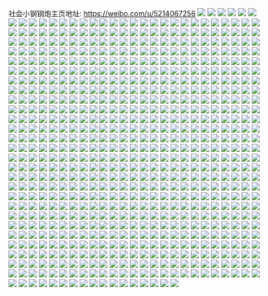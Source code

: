 社会小钢钢炮主页地址: https://weibo.com/u/5214067256 
![](https://wx4.sinaimg.cn/mw2000/005GRH4Yly1h9f1t9kwmnj30u0140tgv.jpg) 
![](https://wx4.sinaimg.cn/mw2000/005GRH4Yly1h9f1t9b7a6j30u01407bv.jpg) 
![](https://wx4.sinaimg.cn/mw2000/005GRH4Yly1h9f1t9ur61j30u0140jzr.jpg) 
![](https://wx4.sinaimg.cn/mw2000/005GRH4Yly1h9afm3p7s0j327i2uae82.jpg) 
![](https://wx4.sinaimg.cn/mw2000/005GRH4Yly1h9afmeln18j32dc1s0e81.jpg) 
![](https://wx4.sinaimg.cn/mw2000/005GRH4Yly1h9afm4exq7j318i1nd4ec.jpg) 
![](https://wx4.sinaimg.cn/mw2000/005GRH4Yly1h9afm9tobfj32472tl4qp.jpg) 
![](https://wx4.sinaimg.cn/mw2000/005GRH4Yly1h9afm5qpchj32ab31r7wi.jpg) 
![](https://wx4.sinaimg.cn/mw2000/005GRH4Yly1h9afmh8a08j32dc1s01kx.jpg) 
![](https://wx4.sinaimg.cn/mw2000/005GRH4Yly1h94lrdqt6tj32bz33znpf.jpg) 
![](https://wx4.sinaimg.cn/mw2000/005GRH4Yly1h94lrbtfllj32bn35dx6q.jpg) 
![](https://wx4.sinaimg.cn/mw2000/005GRH4Yly1h94lr8cw6dj32bi355hdt.jpg) 
![](https://wx4.sinaimg.cn/mw2000/005GRH4Yly1h94lrf30rsj329830bqv5.jpg) 
![](https://wx4.sinaimg.cn/mw2000/005GRH4Yly1h94lrchg0wj32dc35snpd.jpg) 
![](https://wx4.sinaimg.cn/mw2000/005GRH4Yly1h94lre91ftj32dc35shdt.jpg) 
![](https://wx4.sinaimg.cn/mw2000/005GRH4Yly1h94lrfknd2j32t323t1kx.jpg) 
![](https://wx4.sinaimg.cn/mw2000/005GRH4Yly1h917j6x2vxj30u014048z.jpg) 
![](https://wx4.sinaimg.cn/mw2000/005GRH4Yly1h917k7608bj30810810n1.jpg) 
![](https://wx4.sinaimg.cn/mw2000/005GRH4Yly1h917l194tjj30u00u00sn.jpg) 
![](https://wx4.sinaimg.cn/mw2000/005GRH4Yly1h917j7leblj30u0140dpq.jpg) 
![](https://wx4.sinaimg.cn/mw2000/005GRH4Yly1h917j7a53uj30u0140wox.jpg) 
![](https://wx4.sinaimg.cn/mw2000/005GRH4Yly1h917j7spgyj30u0141k21.jpg) 
![](https://wx4.sinaimg.cn/mw2000/005GRH4Yly1h8vdk5znl5j30u0141ak3.jpg) 
![](https://wx4.sinaimg.cn/mw2000/005GRH4Yly1h8vdk6sihtj30u0140dkv.jpg) 
![](https://wx4.sinaimg.cn/mw2000/005GRH4Yly1h8vdk48onjj30u0140ak6.jpg) 
![](https://wx4.sinaimg.cn/mw2000/005GRH4Yly1h8vdk695lbj30u01400yn.jpg) 
![](https://wx4.sinaimg.cn/mw2000/005GRH4Yly1h8vdk6ilemj30u0140wk8.jpg) 
![](https://wx4.sinaimg.cn/mw2000/005GRH4Yly1h8pr3gg57yj30u0140q6l.jpg) 
![](https://wx4.sinaimg.cn/mw2000/005GRH4Yly1h8pr3gqn8bj30u0141td9.jpg) 
![](https://wx4.sinaimg.cn/mw2000/005GRH4Yly1h8pr3h0pb6j30u0140dkc.jpg) 
![](https://wx4.sinaimg.cn/mw2000/005GRH4Yly1h8pr3g7qtnj30u014048c.jpg) 
![](https://wx4.sinaimg.cn/mw2000/005GRH4Yly1h8pr3haoivj30u0140q6s.jpg) 
![](https://wx4.sinaimg.cn/mw2000/005GRH4Yly1h8pr3hmaotj30u0140qbh.jpg) 
![](https://wx4.sinaimg.cn/mw2000/005GRH4Yly1h8e769wdgej30u0140wk8.jpg) 
![](https://wx4.sinaimg.cn/mw2000/005GRH4Yly1h8e7634qtvj30u0140teu.jpg) 
![](https://wx4.sinaimg.cn/mw2000/005GRH4Yly1h8e7641z2qj30u0140jxt.jpg) 
![](https://wx4.sinaimg.cn/mw2000/005GRH4Yly1h8e762j4w2j30u0140n15.jpg) 
![](https://wx4.sinaimg.cn/mw2000/005GRH4Yly1h8e765mkx6j30u014i7c8.jpg) 
![](https://wx4.sinaimg.cn/mw2000/005GRH4Yly1h8e764sr6lj30u0140agr.jpg) 
![](https://wx4.sinaimg.cn/mw2000/005GRH4Yly1h8e767mct6j30u01407fk.jpg) 
![](https://wx4.sinaimg.cn/mw2000/005GRH4Yly1h8e768g3blj30u0140wor.jpg) 
![](https://wx4.sinaimg.cn/mw2000/005GRH4Yly1h8e766o1ulj30u0140tkl.jpg) 
![](https://wx4.sinaimg.cn/mw2000/005GRH4Yly1h8e769apmaj30u0140n6w.jpg) 
![](https://wx4.sinaimg.cn/mw2000/005GRH4Yly1h8e76azn77j30u01404cr.jpg) 
![](https://wx4.sinaimg.cn/mw2000/005GRH4Yly1h8cxrjqcbvj30u0140tiu.jpg) 
![](https://wx4.sinaimg.cn/mw2000/005GRH4Yly1h8cxrktf6fj30u0140tl3.jpg) 
![](https://wx4.sinaimg.cn/mw2000/005GRH4Yly1h8cxrlarxdj30u0140wmn.jpg) 
![](https://wx4.sinaimg.cn/mw2000/005GRH4Yly1h8cxrilfotj31400u0jze.jpg) 
![](https://wx4.sinaimg.cn/mw2000/005GRH4Yly1h8cxrgn9qnj30u0140gp6.jpg) 
![](https://wx4.sinaimg.cn/mw2000/005GRH4Yly1h89i4uocdoj30u0140tgy.jpg) 
![](https://wx4.sinaimg.cn/mw2000/005GRH4Yly1h89i4v31lkj30u0140wno.jpg) 
![](https://wx4.sinaimg.cn/mw2000/005GRH4Yly1h89i4vce22j30u0140wn7.jpg) 
![](https://wx4.sinaimg.cn/mw2000/005GRH4Yly1h7s2t413uxj32c0340x6p.jpg) 
![](https://wx4.sinaimg.cn/mw2000/005GRH4Yly1h7s2tcb1hoj30zo2561az.jpg) 
![](https://wx4.sinaimg.cn/mw2000/005GRH4Yly1h7s2t7xajrj31sc2dse83.jpg) 
![](https://wx4.sinaimg.cn/mw2000/005GRH4Yly1h7s2t8qg8tj32da35sb29.jpg) 
![](https://wx4.sinaimg.cn/mw2000/005GRH4Yly1h7s2t58o63j32dc35skjl.jpg) 
![](https://wx4.sinaimg.cn/mw2000/005GRH4Yly1h7s2tbg9ycj326g2z1x6p.jpg) 
![](https://wx4.sinaimg.cn/mw2000/005GRH4Yly1h7s2tf0iujj30x0180wn2.jpg) 
![](https://wx4.sinaimg.cn/mw2000/005GRH4Yly1h7d8i2b0dmj31zc2n4u0x.jpg) 
![](https://wx4.sinaimg.cn/mw2000/005GRH4Yly1h7d8kbm0uaj31zc2n4npd.jpg) 
![](https://wx4.sinaimg.cn/mw2000/005GRH4Yly1h763i8js4vj31ce1o04qp.jpg) 
![](https://wx4.sinaimg.cn/mw2000/005GRH4Yly1h61tsuz5dhj30u014pgqx.jpg) 
![](https://wx4.sinaimg.cn/mw2000/005GRH4Yly1h61tsvra3ij30u014ijvo.jpg) 
![](https://wx4.sinaimg.cn/mw2000/005GRH4Yly1h61tsw9ahfj30u014j0zj.jpg) 
![](https://wx4.sinaimg.cn/mw2000/005GRH4Yly1h61tswqzm9j30u014043l.jpg) 
![](https://wx4.sinaimg.cn/mw2000/005GRH4Yly1h5vv21nohgj31901o0b29.jpg) 
![](https://wx4.sinaimg.cn/mw2000/005GRH4Yly1h5vv29p2qgj32c035mkjn.jpg) 
![](https://wx4.sinaimg.cn/mw2000/005GRH4Yly1h5vv2b60vrj32c035y7wk.jpg) 
![](https://wx4.sinaimg.cn/mw2000/005GRH4Yly1h5vv253r1pj31os292npd.jpg) 
![](https://wx4.sinaimg.cn/mw2000/005GRH4Yly1h5vv24fx7yj31jv22iu0x.jpg) 
![](https://wx4.sinaimg.cn/mw2000/005GRH4Yly1h5vv26spcbj32c035mx6q.jpg) 
![](https://wx4.sinaimg.cn/mw2000/005GRH4Yly1h5vv28fe9jj31sc2ds7wi.jpg) 
![](https://wx4.sinaimg.cn/mw2000/005GRH4Yly1h5kaxank5vj30u0140gsh.jpg) 
![](https://wx4.sinaimg.cn/mw2000/005GRH4Yly1h5kaxa9w78j30u0140104.jpg) 
![](https://wx4.sinaimg.cn/mw2000/005GRH4Yly1h5kax94s90j30u0140wlh.jpg) 
![](https://wx4.sinaimg.cn/mw2000/005GRH4Yly1h5kax9tj80j30u0141dkx.jpg) 
![](https://wx4.sinaimg.cn/mw2000/005GRH4Yly1h5kaxb19sfj30u0140dkh.jpg) 
![](https://wx4.sinaimg.cn/mw2000/005GRH4Yly1h5c950oiuzj30u0140447.jpg) 
![](https://wx4.sinaimg.cn/mw2000/005GRH4Yly1h5c94yybo8j30u0140jw3.jpg) 
![](https://wx4.sinaimg.cn/mw2000/005GRH4Yly1h5c94zaxyoj30u01407a3.jpg) 
![](https://wx4.sinaimg.cn/mw2000/005GRH4Yly1h5c94y1bm2j30u014q458.jpg) 
![](https://wx4.sinaimg.cn/mw2000/005GRH4Yly1h5c94ykjmxj30u0140q7n.jpg) 
![](https://wx4.sinaimg.cn/mw2000/005GRH4Yly1h5c94zx6jpj30u014qjym.jpg) 
![](https://wx4.sinaimg.cn/mw2000/005GRH4Yly1h5c94xds6rj31400u045f.jpg) 
![](https://wx4.sinaimg.cn/mw2000/005GRH4Yly1h5c950bg9rj30u0140k0g.jpg) 
![](https://wx4.sinaimg.cn/mw2000/005GRH4Yly1h5c94zmi0ej30u014046x.jpg) 
![](https://wx4.sinaimg.cn/mw2000/005GRH4Yly1h4v1vqj65zj30u014djxr.jpg) 
![](https://wx4.sinaimg.cn/mw2000/005GRH4Yly1h4v1vrdh90j30u0141k10.jpg) 
![](https://wx4.sinaimg.cn/mw2000/005GRH4Yly1h4v1vs4hl8j30u0140thq.jpg) 
![](https://wx4.sinaimg.cn/mw2000/005GRH4Yly1h4v1vsn6vdj30u014o0xv.jpg) 
![](https://wx4.sinaimg.cn/mw2000/005GRH4Yly1h4v1vt2m3cj30u014idkx.jpg) 
![](https://wx4.sinaimg.cn/mw2000/005GRH4Yly1h4fu2wkhncj32c0340e82.jpg) 
![](https://wx4.sinaimg.cn/mw2000/005GRH4Yly1h4fu3paizwj329l30rnpe.jpg) 
![](https://wx4.sinaimg.cn/mw2000/005GRH4Yly1h4fu3uaau6j32c0340kjm.jpg) 
![](https://wx4.sinaimg.cn/mw2000/005GRH4Yly1h4fu4apja8j32c03404qr.jpg) 
![](https://wx4.sinaimg.cn/mw2000/005GRH4Yly1h4fu3xhdqyj329o32oe82.jpg) 
![](https://wx4.sinaimg.cn/mw2000/005GRH4Yly1h4fu413dqyj32c0340kjm.jpg) 
![](https://wx4.sinaimg.cn/mw2000/005GRH4Yly1h47wtyo2l6j30u010045q.jpg) 
![](https://wx4.sinaimg.cn/mw2000/005GRH4Yly1h47wtz3b60j30u0140dp0.jpg) 
![](https://wx4.sinaimg.cn/mw2000/005GRH4Yly1h47wtzsalxj30u00u0tex.jpg) 
![](https://wx4.sinaimg.cn/mw2000/005GRH4Yly1h47wtxk33xj30u01407at.jpg) 
![](https://wx4.sinaimg.cn/mw2000/005GRH4Yly1h47wtx1c9oj30u0140dpf.jpg) 
![](https://wx4.sinaimg.cn/mw2000/005GRH4Yly1h47wtwi8u7j30u014qn49.jpg) 
![](https://wx4.sinaimg.cn/mw2000/005GRH4Yly1h46a575uq7j30u014010g.jpg) 
![](https://wx4.sinaimg.cn/mw2000/005GRH4Yly1h46a55wd4nj30u0140k1k.jpg) 
![](https://wx4.sinaimg.cn/mw2000/005GRH4Yly1h46a52yl5mj30u014igri.jpg) 
![](https://wx4.sinaimg.cn/mw2000/005GRH4Yly1h46a56jlgej30u0144tfs.jpg) 
![](https://wx4.sinaimg.cn/mw2000/005GRH4Yly1h46a5by4dmj30u0140adn.jpg) 
![](https://wx4.sinaimg.cn/mw2000/005GRH4Ygy1h43wpgb0j1j31zu2pt1kz.jpg) 
![](https://wx4.sinaimg.cn/mw2000/005GRH4Ygy1h43wpcbc31j31o629pb29.jpg) 
![](https://wx4.sinaimg.cn/mw2000/005GRH4Ygy1h43wpej7bxj329e32lkjo.jpg) 
![](https://wx4.sinaimg.cn/mw2000/005GRH4Ygy1h43wpaev7wj32c0340qv6.jpg) 
![](https://wx4.sinaimg.cn/mw2000/005GRH4Ygy1h43wpbguemj32hk1f3e81.jpg) 
![](https://wx4.sinaimg.cn/mw2000/005GRH4Ygy1h43wpgzx4aj30um1hu7h9.jpg) 
![](https://wx4.sinaimg.cn/mw2000/005GRH4Ygy1h41yd88kcyj30u0140gvg.jpg) 
![](https://wx4.sinaimg.cn/mw2000/005GRH4Ygy1h41yd9u19zj30u0140th7.jpg) 
![](https://wx4.sinaimg.cn/mw2000/005GRH4Ygy1h41yd4iy5lj30u0140grc.jpg) 
![](https://wx4.sinaimg.cn/mw2000/005GRH4Ygy1h41yd6pkelj30u0140k2u.jpg) 
![](https://wx4.sinaimg.cn/mw2000/005GRH4Ygy1h41yd529mcj30u0140qbo.jpg) 
![](https://wx4.sinaimg.cn/mw2000/005GRH4Ygy1h41yd78oenj312y0u0gur.jpg) 
![](https://wx4.sinaimg.cn/mw2000/005GRH4Ygy1h41yd7onl3j30u0140agz.jpg) 
![](https://wx4.sinaimg.cn/mw2000/005GRH4Yly1h3zl17b3clj30u0140gqq.jpg) 
![](https://wx4.sinaimg.cn/mw2000/005GRH4Yly1h3zkyc7hujj30u01hctkg.jpg) 
![](https://wx4.sinaimg.cn/mw2000/005GRH4Yly1h3zkybfhzaj31hc0u0k3z.jpg) 
![](https://wx4.sinaimg.cn/mw2000/005GRH4Yly1h3tsqcfplej30u0140jzv.jpg) 
![](https://wx4.sinaimg.cn/mw2000/005GRH4Yly1h3tsqcug9yj30u0140dqo.jpg) 
![](https://wx4.sinaimg.cn/mw2000/005GRH4Yly1h3tsqd7ff8j30u0140n86.jpg) 
![](https://wx4.sinaimg.cn/mw2000/005GRH4Yly1h3tsqaos8jj30u0140qau.jpg) 
![](https://wx4.sinaimg.cn/mw2000/005GRH4Yly1h3tsqaz6ojj30u01400yg.jpg) 
![](https://wx4.sinaimg.cn/mw2000/005GRH4Yly1h3tsqxhi4lj30u0140n2v.jpg) 
![](https://wx4.sinaimg.cn/mw2000/005GRH4Yly1h3tsqbe66sj31400u0dme.jpg) 
![](https://wx4.sinaimg.cn/mw2000/005GRH4Yly1h3tsrwi9vmj31400u00xm.jpg) 
![](https://wx4.sinaimg.cn/mw2000/005GRH4Yly1h3rnru3te7j30u013i143.jpg) 
![](https://wx4.sinaimg.cn/mw2000/005GRH4Yly1h3rnrx9r0pj30u013iwp7.jpg) 
![](https://wx4.sinaimg.cn/mw2000/005GRH4Yly1h3rnrxzixnj30u01407bd.jpg) 
![](https://wx4.sinaimg.cn/mw2000/005GRH4Yly1h3rnryq5t0j30u01407ea.jpg) 
![](https://wx4.sinaimg.cn/mw2000/005GRH4Yly1h3rnrwlcdxj30u013i7dd.jpg) 
![](https://wx4.sinaimg.cn/mw2000/005GRH4Yly1h3rnrzpkq0j30u013igy7.jpg) 
![](https://wx4.sinaimg.cn/mw2000/005GRH4Yly1h3qe4jj5rej323m2sukjl.jpg) 
![](https://wx4.sinaimg.cn/mw2000/005GRH4Yly1h3qe4osbycj32c0340x6q.jpg) 
![](https://wx4.sinaimg.cn/mw2000/005GRH4Yly1h3qe4hy21xj32c0340kjm.jpg) 
![](https://wx4.sinaimg.cn/mw2000/005GRH4Yly1h3qe4qcnysj320i2oqkjl.jpg) 
![](https://wx4.sinaimg.cn/mw2000/005GRH4Yly1h3exhn0s69j32842yux6r.jpg) 
![](https://wx4.sinaimg.cn/mw2000/005GRH4Yly1h3exhpx0krj327m2y6e84.jpg) 
![](https://wx4.sinaimg.cn/mw2000/005GRH4Yly1h2t2x3hx3rj31sc2d0qv6.jpg) 
![](https://wx4.sinaimg.cn/mw2000/005GRH4Yly1h2t2x189ljj31sc2dstsi.jpg) 
![](https://wx4.sinaimg.cn/mw2000/005GRH4Yly1h2g3cqubttj32c035m4qs.jpg) 
![](https://wx4.sinaimg.cn/mw2000/005GRH4Yly1h2g3bli10xj32c03401kz.jpg) 
![](https://wx4.sinaimg.cn/mw2000/005GRH4Yly1h2g3bnevrqj31sc2dsb29.jpg) 
![](https://wx4.sinaimg.cn/mw2000/005GRH4Yly1h2g3bmphzdj32702xc7wh.jpg) 
![](https://wx4.sinaimg.cn/mw2000/005GRH4Yly1h248vzrbq1j32c0340b2b.jpg) 
![](https://wx4.sinaimg.cn/mw2000/005GRH4Yly1h248vh83xgj31mu2wl1ky.jpg) 
![](https://wx4.sinaimg.cn/mw2000/005GRH4Yly1h248vdjxbmj32c0340u0x.jpg) 
![](https://wx4.sinaimg.cn/mw2000/005GRH4Yly1h248vfaycmj325p2vl7wi.jpg) 
![](https://wx4.sinaimg.cn/mw2000/005GRH4Yly1h248vq7r29j31hs2nm1ky.jpg) 
![](https://wx4.sinaimg.cn/mw2000/005GRH4Yly1h248vmrwutj32c0340b2c.jpg) 
![](https://wx4.sinaimg.cn/mw2000/005GRH4Yly1h2322pt212j30u0140wo4.jpg) 
![](https://wx4.sinaimg.cn/mw2000/005GRH4Yly1h2322kzzc5j30u014046y.jpg) 
![](https://wx4.sinaimg.cn/mw2000/005GRH4Yly1h23230scvlj30u0140tif.jpg) 
![](https://wx4.sinaimg.cn/mw2000/005GRH4Yly1h2322uujbbj30u0140jyl.jpg) 
![](https://wx4.sinaimg.cn/mw2000/005GRH4Yly1h2322xe3zwj30u01hcwqc.jpg) 
![](https://wx4.sinaimg.cn/mw2000/005GRH4Yly1h2322888z4j30u01hddox.jpg) 
![](https://wx4.sinaimg.cn/mw2000/005GRH4Yly1h2322dr7y8j30u01hbdn6.jpg) 
![](https://wx4.sinaimg.cn/mw2000/005GRH4Yly1h1a6r2qz5mj326x2x8npd.jpg) 
![](https://wx4.sinaimg.cn/mw2000/005GRH4Yly1h18brbjzhdj30u0140dvh.jpg) 
![](https://wx4.sinaimg.cn/mw2000/005GRH4Yly1h18brdm95oj30u00u00z6.jpg) 
![](https://wx4.sinaimg.cn/mw2000/005GRH4Yly1h18bre33o4j30u00u00xh.jpg) 
![](https://wx4.sinaimg.cn/mw2000/005GRH4Yly1h18brd5dlfj32c03407wi.jpg) 
![](https://wx4.sinaimg.cn/mw2000/005GRH4Yly1h14wnd4hiqj30zn1upgsm.jpg) 
![](https://wx4.sinaimg.cn/mw2000/005GRH4Yly1h13fzhnhp5j31x02la1l0.jpg) 
![](https://wx4.sinaimg.cn/mw2000/005GRH4Yly1h13fzd7xwkj329y31akjp.jpg) 
![](https://wx4.sinaimg.cn/mw2000/005GRH4Yly1h13fziycsoj322o2rlhdu.jpg) 
![](https://wx4.sinaimg.cn/mw2000/005GRH4Yly1h13g05xum9j32c0340u10.jpg) 
![](https://wx4.sinaimg.cn/mw2000/005GRH4Yly1h13g07snrij328a2z2u0z.jpg) 
![](https://wx4.sinaimg.cn/mw2000/005GRH4Yly1h13g0b2l36j32c0340b2c.jpg) 
![](https://wx4.sinaimg.cn/mw2000/005GRH4Yly1h13g0fntqlj32c0340e84.jpg) 
![](https://wx4.sinaimg.cn/mw2000/005GRH4Yly1h13g0getw2j319f1okx6p.jpg) 
![](https://wx4.sinaimg.cn/mw2000/005GRH4Yly1h13g0i0yn9j32c0340hdv.jpg) 
![](https://wx4.sinaimg.cn/mw2000/005GRH4Yly1h0wr3ua0s2j328i2zcb2d.jpg) 
![](https://wx4.sinaimg.cn/mw2000/005GRH4Yly1h0wr3wb2r8j324o2u81kz.jpg) 
![](https://wx4.sinaimg.cn/mw2000/005GRH4Yly1h0wr4etjt2j329e30i1l1.jpg) 
![](https://wx4.sinaimg.cn/mw2000/005GRH4Yly1h0wr43bm8lj32c03401kz.jpg) 
![](https://wx4.sinaimg.cn/mw2000/005GRH4Yly1h0wr47mwlwj32342s6npd.jpg) 
![](https://wx4.sinaimg.cn/mw2000/005GRH4Yly1h0wr41d4e0j32c0340hdw.jpg) 
![](https://wx4.sinaimg.cn/mw2000/005GRH4Yly1h0wr45lfxhj32c0340hdw.jpg) 
![](https://wx4.sinaimg.cn/mw2000/005GRH4Yly1h0wr4hy9idj30rt1aw124.jpg) 
![](https://wx4.sinaimg.cn/mw2000/005GRH4Yly1h0wr4hgeztj31sc2dshdu.jpg) 
![](https://wx4.sinaimg.cn/mw2000/005GRH4Yly1h0wr3yx1goj32c0340kjo.jpg) 
![](https://wx4.sinaimg.cn/mw2000/005GRH4Yly1h0wr4ai11fj31xk2iy1kz.jpg) 
![](https://wx4.sinaimg.cn/mw2000/005GRH4Yly1h0kuawnz1wj30u0140nad.jpg) 
![](https://wx4.sinaimg.cn/mw2000/005GRH4Yly1h0kuaxwkqoj30u0140aod.jpg) 
![](https://wx4.sinaimg.cn/mw2000/005GRH4Yly1h0kuauw4raj30u01407gk.jpg) 
![](https://wx4.sinaimg.cn/mw2000/005GRH4Yly1h08641m428j30u0140wnr.jpg) 
![](https://wx4.sinaimg.cn/mw2000/005GRH4Yly1h08643u38wj30u0141wm4.jpg) 
![](https://wx4.sinaimg.cn/mw2000/005GRH4Yly1h08640ygchj30u0141aib.jpg) 
![](https://wx4.sinaimg.cn/mw2000/005GRH4Yly1h08646apbqj30u014010y.jpg) 
![](https://wx4.sinaimg.cn/mw2000/005GRH4Yly1h0864aem6mj30u0140tgo.jpg) 
![](https://wx4.sinaimg.cn/mw2000/005GRH4Yly1h0864dctxdj30r011hwka.jpg) 
![](https://wx4.sinaimg.cn/mw2000/005GRH4Yly1h0864dm9wgj309l0cywfa.jpg) 
![](https://wx4.sinaimg.cn/mw2000/005GRH4Yly1h086436r9mj30u0140dt1.jpg) 
![](https://wx4.sinaimg.cn/mw2000/005GRH4Yly1h06y0n4d5wj30u00ue0yv.jpg) 
![](https://wx4.sinaimg.cn/mw2000/005GRH4Yly1h06y0mi63zj30u00u0wjx.jpg) 
![](https://wx4.sinaimg.cn/mw2000/005GRH4Yly1gzsbefbf2zj31wo2jk7wh.jpg) 
![](https://wx4.sinaimg.cn/mw2000/005GRH4Yly1gzsbeekebcj31wl2lbkjl.jpg) 
![](https://wx4.sinaimg.cn/mw2000/005GRH4Yly1gzsbedv65aj320s2qpkjl.jpg) 
![](https://wx4.sinaimg.cn/mw2000/005GRH4Yly1gzsbectyfnj323i2so7wh.jpg) 
![](https://wx4.sinaimg.cn/mw2000/005GRH4Yly1gzsbehsw80j32c036fb2a.jpg) 
![](https://wx4.sinaimg.cn/mw2000/005GRH4Yly1gzsbeagpxaj31sn2e7npd.jpg) 
![](https://wx4.sinaimg.cn/mw2000/005GRH4Yly1gzq0pf1csgj30u014046m.jpg) 
![](https://wx4.sinaimg.cn/mw2000/005GRH4Yly1gzq0pfv2tmj30u0140qew.jpg) 
![](https://wx4.sinaimg.cn/mw2000/005GRH4Yly1gzq0ph8ieoj30u01400vy.jpg) 
![](https://wx4.sinaimg.cn/mw2000/005GRH4Yly1gzmdoum4gyj32c0356e83.jpg) 
![](https://wx4.sinaimg.cn/mw2000/005GRH4Yly1gzmdoqk4jrj31lp24xx6p.jpg) 
![](https://wx4.sinaimg.cn/mw2000/005GRH4Yly1gzmdot1yc4j329r32e4qr.jpg) 
![](https://wx4.sinaimg.cn/mw2000/005GRH4Yly1gzmdoxgepsj32ae31w4qr.jpg) 
![](https://wx4.sinaimg.cn/mw2000/005GRH4Yly1gzmdow0vvlj32c0340qv6.jpg) 
![](https://wx4.sinaimg.cn/mw2000/005GRH4Yly1gzmdoz2upzj32c0340kjm.jpg) 
![](https://wx4.sinaimg.cn/mw2000/005GRH4Yly1gzmdtczf3ej32c03407wj.jpg) 
![](https://wx4.sinaimg.cn/mw2000/005GRH4Yly1gzdd871k70j31271exql3.jpg) 
![](https://wx4.sinaimg.cn/mw2000/005GRH4Yly1gzdd8vxxp8j31sc2ds7wh.jpg) 
![](https://wx4.sinaimg.cn/mw2000/005GRH4Yly1gzdd8bo3xqj32c03407wi.jpg) 
![](https://wx4.sinaimg.cn/mw2000/005GRH4Yly1gzdd86odz5j32c0340x6p.jpg) 
![](https://wx4.sinaimg.cn/mw2000/005GRH4Yly1gzdd89pnmij31y22lekjl.jpg) 
![](https://wx4.sinaimg.cn/mw2000/005GRH4Yly1gzdd88hku3j32c0340x6q.jpg) 
![](https://wx4.sinaimg.cn/mw2000/005GRH4Yly1gzdd87gbtjj31sc2ds4f9.jpg) 
![](https://wx4.sinaimg.cn/mw2000/005GRH4Yly1gz8js7mvjlj30u0141dmg.jpg) 
![](https://wx4.sinaimg.cn/mw2000/005GRH4Yly1gz8js8anqqj30u01407bc.jpg) 
![](https://wx4.sinaimg.cn/mw2000/005GRH4Yly1gz8jt16jcsj30u01407by.jpg) 
![](https://wx4.sinaimg.cn/mw2000/005GRH4Yly1gz8js5o0jsj30u0140thr.jpg) 
![](https://wx4.sinaimg.cn/mw2000/005GRH4Yly1gz8js0svazj30u014gwo7.jpg) 
![](https://wx4.sinaimg.cn/mw2000/005GRH4Yly1gz8js488omj30u014kdp1.jpg) 
![](https://wx4.sinaimg.cn/mw2000/005GRH4Yly1gz8js6vglzj30u0140wkq.jpg) 
![](https://wx4.sinaimg.cn/mw2000/005GRH4Yly1gz8js4wuinj30u014rafz.jpg) 
![](https://wx4.sinaimg.cn/mw2000/005GRH4Yly1gz8js9d4w3j30u0140q9p.jpg) 
![](https://wx4.sinaimg.cn/mw2000/005GRH4Yly1gz8jsagz2wj30u0140thg.jpg) 
![](https://wx4.sinaimg.cn/mw2000/005GRH4Yly1gz7ncntzfdj30zo0lwtcm.jpg) 
![](https://wx4.sinaimg.cn/mw2000/005GRH4Yly1gz3n5wtnfsj327u2yg4qq.jpg) 
![](https://wx4.sinaimg.cn/mw2000/005GRH4Yly1gz3nezj8dgj33402c0npd.jpg) 
![](https://wx4.sinaimg.cn/mw2000/005GRH4Yly1gz3n60k6vbj32422vbe82.jpg) 
![](https://wx4.sinaimg.cn/mw2000/005GRH4Yly1gz3n5y6nnwj32bm33ghdu.jpg) 
![](https://wx4.sinaimg.cn/mw2000/005GRH4Yly1gz3n62a6qlj30zm19b7da.jpg) 
![](https://wx4.sinaimg.cn/mw2000/005GRH4Yly1gz3n8pq4a5j32c0340e83.jpg) 
![](https://wx4.sinaimg.cn/mw2000/005GRH4Yly1gz3n647hwej30zo256hdt.jpg) 
![](https://wx4.sinaimg.cn/mw2000/005GRH4Yly1gz3ne85v7yj325w340qv7.jpg) 
![](https://wx4.sinaimg.cn/mw2000/005GRH4Yly1gyx7menchyj313g1gm4qp.jpg) 
![](https://wx4.sinaimg.cn/mw2000/005GRH4Yly1gyx7mdr6h5j328m30ihdv.jpg) 
![](https://wx4.sinaimg.cn/mw2000/005GRH4Yly1gyx7mbk81dj31nk27ee81.jpg) 
![](https://wx4.sinaimg.cn/mw2000/005GRH4Yly1gyx7mimajjj32c02c0hdu.jpg) 
![](https://wx4.sinaimg.cn/mw2000/005GRH4Yly1gyx7mfnmetj32by2byqv5.jpg) 
![](https://wx4.sinaimg.cn/mw2000/005GRH4Yly1gyx7mhaba1j32c02c07wi.jpg) 
![](https://wx4.sinaimg.cn/mw2000/005GRH4Yly1gywskep54dj30u0140agq.jpg) 
![](https://wx4.sinaimg.cn/mw2000/005GRH4Yly1gymghgx4cgj32c0340npd.jpg) 
![](https://wx4.sinaimg.cn/mw2000/005GRH4Yly1gymgh9vwi8j325c2v4u0y.jpg) 
![](https://wx4.sinaimg.cn/mw2000/005GRH4Yly1gymgh5mm69j323g2smu0y.jpg) 
![](https://wx4.sinaimg.cn/mw2000/005GRH4Yly1gymghbehz3j31dj1u1dx4.jpg) 
![](https://wx4.sinaimg.cn/mw2000/005GRH4Yly1gyas905g1bj30xs19dn4q.jpg) 
![](https://wx4.sinaimg.cn/mw2000/005GRH4Yly1gyas90itr0j312r1fo179.jpg) 
![](https://wx4.sinaimg.cn/mw2000/005GRH4Yly1gy6kz9uqonj32662w87wh.jpg) 
![](https://wx4.sinaimg.cn/mw2000/005GRH4Yly1gy6kz79yilj323p2sxe82.jpg) 
![](https://wx4.sinaimg.cn/mw2000/005GRH4Yly1gy6kz2ia8tj3243243kjl.jpg) 
![](https://wx4.sinaimg.cn/mw2000/005GRH4Yly1gy6kyzrn3rj32c02c0u0x.jpg) 
![](https://wx4.sinaimg.cn/mw2000/005GRH4Yly1gy6kyd90ptj30xn19un7f.jpg) 
![](https://wx4.sinaimg.cn/mw2000/005GRH4Yly1gy6kym9lpaj32a2330x6q.jpg) 
![](https://wx4.sinaimg.cn/mw2000/005GRH4Yly1gy6kyhnt1cj32a8339x6q.jpg) 
![](https://wx4.sinaimg.cn/mw2000/005GRH4Yly1gy6kyqkllsj32c0340kjm.jpg) 
![](https://wx4.sinaimg.cn/mw2000/005GRH4Yly1gy6kyvlcxrj32c0340npe.jpg) 
![](https://wx4.sinaimg.cn/mw2000/005GRH4Yly1gy3nub3fx7j31xq2kykjl.jpg) 
![](https://wx4.sinaimg.cn/mw2000/005GRH4Yly1gy3nu0f24dj32c0340x6p.jpg) 
![](https://wx4.sinaimg.cn/mw2000/005GRH4Yly1gy3nuo0r46j32c0340u0x.jpg) 
![](https://wx4.sinaimg.cn/mw2000/005GRH4Yly1gy3nuukpe7j32c0340u0x.jpg) 
![](https://wx4.sinaimg.cn/mw2000/005GRH4Yly1gy3nuhnzabj32c0340u0x.jpg) 
![](https://wx4.sinaimg.cn/mw2000/005GRH4Yly1gy57d1o54dj32c0340u0x.jpg) 
![](https://wx4.sinaimg.cn/mw2000/005GRH4Yly1gy3nv1grazj335s35sqv8.jpg) 
![](https://wx4.sinaimg.cn/mw2000/005GRH4Yly1gy3nu4c78jj325g2vanpd.jpg) 
![](https://wx4.sinaimg.cn/mw2000/005GRH4Yly1gy0apvg87uj322a2r0qv6.jpg) 
![](https://wx4.sinaimg.cn/mw2000/005GRH4Yly1gy0apwg46wj323a2se1ky.jpg) 
![](https://wx4.sinaimg.cn/mw2000/005GRH4Yly1gy0aprekgcj31ta2f24qp.jpg) 
![](https://wx4.sinaimg.cn/mw2000/005GRH4Yly1gy0apow2bcj30rt1pgqsm.jpg) 
![](https://wx4.sinaimg.cn/mw2000/005GRH4Yly1gy0apxrcklj323c2seqv5.jpg) 
![](https://wx4.sinaimg.cn/mw2000/005GRH4Yly1gy0apqorkkj32632w5u0x.jpg) 
![](https://wx4.sinaimg.cn/mw2000/005GRH4Yly1gy0apn7q5yj32492wq1kz.jpg) 
![](https://wx4.sinaimg.cn/mw2000/005GRH4Yly1gy0appqug2j32392sdqv5.jpg) 
![](https://wx4.sinaimg.cn/mw2000/005GRH4Yly1gy0aptb4uwj322a2r2npd.jpg) 
![](https://wx4.sinaimg.cn/mw2000/005GRH4Yly1gy0aq14im5j32022o4npd.jpg) 
![](https://wx4.sinaimg.cn/mw2000/005GRH4Yly1gy0apzg5h0j324q2uc1ky.jpg) 
![](https://wx4.sinaimg.cn/mw2000/005GRH4Yly1gxzaw622m1j30u10u00wc.jpg) 
![](https://wx4.sinaimg.cn/mw2000/005GRH4Yly1gxzaw5dl6cj30u01407cs.jpg) 
![](https://wx4.sinaimg.cn/mw2000/005GRH4Yly1gxw6oj73a0j31vt2hykjl.jpg) 
![](https://wx4.sinaimg.cn/mw2000/005GRH4Yly1gxw6odxlxcj31sc2dsnpd.jpg) 
![](https://wx4.sinaimg.cn/mw2000/005GRH4Yly1gxw6o7rv1lj31rr2d0qv5.jpg) 
![](https://wx4.sinaimg.cn/mw2000/005GRH4Yly1gxw6of0fzxj31sc2dskjl.jpg) 
![](https://wx4.sinaimg.cn/mw2000/005GRH4Yly1gxw6ohnl3yj31oh28mu0x.jpg) 
![](https://wx4.sinaimg.cn/mw2000/005GRH4Yly1gx35wpvaytj31lb2644qp.jpg) 
![](https://wx4.sinaimg.cn/mw2000/005GRH4Yly1gx35wrlt5rj32c03634qs.jpg) 
![](https://wx4.sinaimg.cn/mw2000/005GRH4Yly1gx35wslfuaj31xi2m9npd.jpg) 
![](https://wx4.sinaimg.cn/mw2000/005GRH4Yly1gx35wj40drj30t41fraft.jpg) 
![](https://wx4.sinaimg.cn/mw2000/005GRH4Yly1gx35wfgiivj30rt0u8wjb.jpg) 
![](https://wx4.sinaimg.cn/mw2000/005GRH4Yly1gx35whdns4j32c0340x6q.jpg) 
![](https://wx4.sinaimg.cn/mw2000/005GRH4Yly1gx35wu3umlj32xe28pqv5.jpg) 
![](https://wx4.sinaimg.cn/mw2000/005GRH4Yly1gx35wl0cnzj32c0340hdw.jpg) 
![](https://wx4.sinaimg.cn/mw2000/005GRH4Yly1gx35wmqjv7j32c0340u0y.jpg) 
![](https://wx4.sinaimg.cn/mw2000/005GRH4Yly1gx35woxj8gj32c0340kjn.jpg) 
![](https://wx4.sinaimg.cn/mw2000/005GRH4Yly1gwnma59os3j30zo062wfn.jpg) 
![](https://wx4.sinaimg.cn/mw2000/005GRH4Yly1gwnma5lea0j30zm0z0tgb.jpg) 
![](https://wx4.sinaimg.cn/mw2000/005GRH4Yly1gwdrjzyedlj32c0340qv6.jpg) 
![](https://wx4.sinaimg.cn/mw2000/005GRH4Yly1gwdrk4m4nwj323u2t4u0y.jpg) 
![](https://wx4.sinaimg.cn/mw2000/005GRH4Yly1gwdrjq04oqj327i2y04qr.jpg) 
![](https://wx4.sinaimg.cn/mw2000/005GRH4Yly1gwdrk9vdg6j322e2r6kjm.jpg) 
![](https://wx4.sinaimg.cn/mw2000/005GRH4Yly1gwdrju09gzj323q2t0npe.jpg) 
![](https://wx4.sinaimg.cn/mw2000/005GRH4Yly1gwdrkc8spgj319f1olkjl.jpg) 
![](https://wx4.sinaimg.cn/mw2000/005GRH4Yly1gwdrjlrk0wj31my2804qp.jpg) 
![](https://wx4.sinaimg.cn/mw2000/005GRH4Yly1gwdrkav4s2j31771mnx40.jpg) 
![](https://wx4.sinaimg.cn/mw2000/005GRH4Yly1gwdrkg57foj324q2zmqv6.jpg) 
![](https://wx4.sinaimg.cn/mw2000/005GRH4Yly1gwdrkdhk0wj30rs15o4gq.jpg) 
![](https://wx4.sinaimg.cn/mw2000/005GRH4Yly1gvxglu1q0qj30rt15nnec.jpg) 
![](https://wx4.sinaimg.cn/mw2000/005GRH4Yly1gvxgltaid3j30rt1124dl.jpg) 
![](https://wx4.sinaimg.cn/mw2000/005GRH4Yly1gvxglzzltpj31ny280e81.jpg) 
![](https://wx4.sinaimg.cn/mw2000/005GRH4Yly1gvxglvpc86j31o0280e81.jpg) 
![](https://wx4.sinaimg.cn/mw2000/005GRH4Yly1gvxgm1pi4qj31sc2dsx6p.jpg) 
![](https://wx4.sinaimg.cn/mw2000/005GRH4Yly1gvxglxrny9j31o0280b29.jpg) 
![](https://wx4.sinaimg.cn/mw2000/005GRH4Yly1gvxgm3xquvj32c0340kjm.jpg) 
![](https://wx4.sinaimg.cn/mw2000/005GRH4Yly1gvxglsmj7yj324h2tyb2a.jpg) 
![](https://wx4.sinaimg.cn/mw2000/005GRH4Yly1gvxglrgmwtj31sw2ejqv5.jpg) 
![](https://wx4.sinaimg.cn/mw2000/005GRH4Yly1gv5v8rcdbej61o0280kgd02.jpg) 
![](https://wx4.sinaimg.cn/mw2000/005GRH4Yly1gv5v8o2sv3j31o0280kjl.jpg) 
![](https://wx4.sinaimg.cn/mw2000/005GRH4Yly1gv5v8qzjo3j61o0280tyg02.jpg) 
![](https://wx4.sinaimg.cn/mw2000/005GRH4Yly1gv5v8h5nooj619e1okttm02.jpg) 
![](https://wx4.sinaimg.cn/mw2000/005GRH4Yly1gv5v8i1da5j31sc2dshdt.jpg) 
![](https://wx4.sinaimg.cn/mw2000/005GRH4Yly1gv5v8ghn9kj61xd2khx6p02.jpg) 
![](https://wx4.sinaimg.cn/mw2000/005GRH4Yly1gv5v8ei0b5j32bz2bzb2a.jpg) 
![](https://wx4.sinaimg.cn/mw2000/005GRH4Yly1gv5v8ez45gj319f1oke2w.jpg) 
![](https://wx4.sinaimg.cn/mw2000/005GRH4Yly1gv5v8fn4whj618e1ns1j302.jpg) 
![](https://wx4.sinaimg.cn/mw2000/005GRH4Yly1gv5v8lf0ygj61sc1scb2902.jpg) 
![](https://wx4.sinaimg.cn/mw2000/005GRH4Yly1gv5v8py7ijj61zj2ndx6p02.jpg) 
![](https://wx4.sinaimg.cn/mw2000/005GRH4Yly1gv5v8spmwwj316c1kge3s.jpg) 
![](https://wx4.sinaimg.cn/mw2000/005GRH4Yly1gv5v8ue1t7j62c0340b2b02.jpg) 
![](https://wx4.sinaimg.cn/mw2000/005GRH4Yly1gv5v8jny34j62c0340npe02.jpg) 
![](https://wx4.sinaimg.cn/mw2000/005GRH4Yly1gv5v8s8itpj31ws2jp1kz.jpg) 
![](https://wx4.sinaimg.cn/mw2000/005GRH4Yly1gv5v8mduefj62c03404qq02.jpg) 
![](https://wx4.sinaimg.cn/mw2000/005GRH4Yly1gv5v8n0rxnj32c03404qq.jpg) 
![](https://wx4.sinaimg.cn/mw2000/005GRH4Yly1guzl0nq72cj6280280npe02.jpg) 
![](https://wx4.sinaimg.cn/mw2000/005GRH4Yly1guzkyukk2bj61nc2801kz02.jpg) 
![](https://wx4.sinaimg.cn/mw2000/005GRH4Yly1guzkznlby2j61na280b2b02.jpg) 
![](https://wx4.sinaimg.cn/mw2000/005GRH4Yly1guzkzsu3cxj61nc280u0y02.jpg) 
![](https://wx4.sinaimg.cn/mw2000/005GRH4Yly1guzkz0k9xxj61na2804qr02.jpg) 
![](https://wx4.sinaimg.cn/mw2000/005GRH4Yly1guzl02ixznj61n0280x6p02.jpg) 
![](https://wx4.sinaimg.cn/mw2000/005GRH4Yly1guzl0iuqmmj62c0340e8402.jpg) 
![](https://wx4.sinaimg.cn/mw2000/005GRH4Yly1guzl05hpenj61o0280hdt02.jpg) 
![](https://wx4.sinaimg.cn/mw2000/005GRH4Yly1guzl0w6am9j629930cnpe02.jpg) 
![](https://wx4.sinaimg.cn/mw2000/005GRH4Yly1guzl138ze7j62c0340x6q02.jpg) 
![](https://wx4.sinaimg.cn/mw2000/005GRH4Yly1guzkzytj3nj61mu2801kz02.jpg) 
![](https://wx4.sinaimg.cn/mw2000/005GRH4Yly1guzl0b2eewj61o0280qv502.jpg) 
![](https://wx4.sinaimg.cn/mw2000/005GRH4Yly1guzl0tpixlj62c0340hdv02.jpg) 
![](https://wx4.sinaimg.cn/mw2000/005GRH4Yly1guzl0l0p0tj61sc2ds1ky02.jpg) 
![](https://wx4.sinaimg.cn/mw2000/005GRH4Yly1guzl0r97toj62c0340u0y02.jpg) 
![](https://wx4.sinaimg.cn/mw2000/005GRH4Yly1guzl102ouzj62c0340kjn02.jpg) 
![](https://wx4.sinaimg.cn/mw2000/005GRH4Yly1guxfc2jsuqj61o0280e8102.jpg) 
![](https://wx4.sinaimg.cn/mw2000/005GRH4Yly1guxfdutvqrj62bz2sv1kz02.jpg) 
![](https://wx4.sinaimg.cn/mw2000/005GRH4Yly1guxfbzbn4aj61l823cb2902.jpg) 
![](https://wx4.sinaimg.cn/mw2000/005GRH4Yly1guxfc6scobj61o02801kx02.jpg) 
![](https://wx4.sinaimg.cn/mw2000/005GRH4Yly1guxfb54bn3j61o02801kx02.jpg) 
![](https://wx4.sinaimg.cn/mw2000/005GRH4Yly1guxfcntxgsj61o0280hdt02.jpg) 
![](https://wx4.sinaimg.cn/mw2000/005GRH4Yly1guxff275dhj61t821vu0x02.jpg) 
![](https://wx4.sinaimg.cn/mw2000/005GRH4Yly1guxfffliphj62a22mjnpe02.jpg) 
![](https://wx4.sinaimg.cn/mw2000/005GRH4Yly1guxffp9tdyj62c03404qq02.jpg) 
![](https://wx4.sinaimg.cn/mw2000/005GRH4Yly1guxfg1gvugj62c03401ky02.jpg) 
![](https://wx4.sinaimg.cn/mw2000/005GRH4Yly1guwn4i0so0j629h30nkjn02.jpg) 
![](https://wx4.sinaimg.cn/mw2000/005GRH4Yly1guwn4m6dzkj3290301hdv.jpg) 
![](https://wx4.sinaimg.cn/mw2000/005GRH4Yly1guwn4r0068j62ag31ykjn02.jpg) 
![](https://wx4.sinaimg.cn/mw2000/005GRH4Yly1guwn5p1flfj61o828zqv502.jpg) 
![](https://wx4.sinaimg.cn/mw2000/005GRH4Yly1guwn4v5w1jj629c30gqv602.jpg) 
![](https://wx4.sinaimg.cn/mw2000/005GRH4Yly1guwn536gyoj61o029zqv502.jpg) 
![](https://wx4.sinaimg.cn/mw2000/005GRH4Yly1guwn56itqej61o628wu0x02.jpg) 
![](https://wx4.sinaimg.cn/mw2000/005GRH4Yly1guwn65k9u9j60rt1jle4c02.jpg) 
![](https://wx4.sinaimg.cn/mw2000/005GRH4Yly1guwn6mrcyej62c03404qr02.jpg) 
![](https://wx4.sinaimg.cn/mw2000/005GRH4Ygy1guw3wimh3vj62an327e8202.jpg) 
![](https://wx4.sinaimg.cn/mw2000/005GRH4Yly1gu5jirtq9rj31sc2dsb29.jpg) 
![](https://wx4.sinaimg.cn/mw2000/005GRH4Yly1gu5jitdkf0j32c0340npd.jpg) 
![](https://wx4.sinaimg.cn/mw2000/005GRH4Yly1gu5jipf8fcj33402c04qs.jpg) 
![](https://wx4.sinaimg.cn/mw2000/005GRH4Yly1gu5jij6bouj33402c0qv5.jpg) 
![](https://wx4.sinaimg.cn/mw2000/005GRH4Yly1gu5jiax5dzj31ly280u0x.jpg) 
![](https://wx4.sinaimg.cn/mw2000/005GRH4Yly1gu5jie3a0uj32c0340hdu.jpg) 
![](https://wx4.sinaimg.cn/mw2000/005GRH4Yly1gu5jin3vq3j32bz2u3npe.jpg) 
![](https://wx4.sinaimg.cn/mw2000/005GRH4Yly1gu5jikwcm8j31sc2ds1kx.jpg) 
![](https://wx4.sinaimg.cn/mw2000/005GRH4Yly1gu5jigx0lrj32c03404qq.jpg) 
![](https://wx4.sinaimg.cn/mw2000/005GRH4Yly1gtpd5ci8hij32c0340b29.jpg) 
![](https://wx4.sinaimg.cn/mw2000/005GRH4Yly1gtpd5kmh4ij32c0340kjm.jpg) 
![](https://wx4.sinaimg.cn/mw2000/005GRH4Yly1gtpd794glhj31sc2dskjl.jpg) 
![](https://wx4.sinaimg.cn/mw2000/005GRH4Yly1gtpd74xz2cj31sc2ds1ky.jpg) 
![](https://wx4.sinaimg.cn/mw2000/005GRH4Yly1gtpd3xsy04j32c0340kjl.jpg) 
![](https://wx4.sinaimg.cn/mw2000/005GRH4Yly1gtpd40ddc2j31sc2ds4qp.jpg) 
![](https://wx4.sinaimg.cn/mw2000/005GRH4Yly1gtpd4cs5xjj32c0340x6r.jpg) 
![](https://wx4.sinaimg.cn/mw2000/005GRH4Yly1gtpd53hyk7j32c03404qs.jpg) 
![](https://wx4.sinaimg.cn/mw2000/005GRH4Yly1gtpd447gobj32c0340kjm.jpg) 
![](https://wx4.sinaimg.cn/mw2000/005GRH4Yly1gtpd594kzmj32c0340kjm.jpg) 
![](https://wx4.sinaimg.cn/mw2000/005GRH4Yly1gtiy8npdr9j31z41z4x5j.jpg) 
![](https://wx4.sinaimg.cn/mw2000/005GRH4Yly1gtiy8ocf6dj31u81u8e81.jpg) 
![](https://wx4.sinaimg.cn/mw2000/005GRH4Yly1gtiy8q9fesj31o0280e82.jpg) 
![](https://wx4.sinaimg.cn/mw2000/005GRH4Yly1gtiy8guz8wj31lq265hdt.jpg) 
![](https://wx4.sinaimg.cn/mw2000/005GRH4Yly1gtiy8lemkij31ms280x6p.jpg) 
![](https://wx4.sinaimg.cn/mw2000/005GRH4Yly1gtiy8lwt1yj31kw16onl8.jpg) 
![](https://wx4.sinaimg.cn/mw2000/005GRH4Yly1gtiy8tnte7j32c0340u0y.jpg) 
![](https://wx4.sinaimg.cn/mw2000/005GRH4Yly1gtiy8kala8j30zb1b27js.jpg) 
![](https://wx4.sinaimg.cn/mw2000/005GRH4Yly1gtiy8n6v08j32c03401kz.jpg) 
![](https://wx4.sinaimg.cn/mw2000/005GRH4Yly1gtbjlotw8fj32c0340kjn.jpg) 
![](https://wx4.sinaimg.cn/mw2000/005GRH4Yly1gtbjlkon0wj32c0340qv6.jpg) 
![](https://wx4.sinaimg.cn/mw2000/005GRH4Yly1gtbk1olx98j32442tikjm.jpg) 
![](https://wx4.sinaimg.cn/mw2000/005GRH4Yly1gtbjlujtplj32c0340u0y.jpg) 
![](https://wx4.sinaimg.cn/mw2000/005GRH4Yly1gtbjlvuhbgj30u00u0gsf.jpg) 
![](https://wx4.sinaimg.cn/mw2000/005GRH4Yly1gtbjlxcwstj30u0140dtd.jpg) 
![](https://wx4.sinaimg.cn/mw2000/005GRH4Yly1gtbjm1lcz2j30rt14wwv5.jpg) 
![](https://wx4.sinaimg.cn/mw2000/005GRH4Yly1gtbjm0mnk8j31o0280hdt.jpg) 
![](https://wx4.sinaimg.cn/mw2000/005GRH4Yly1gtbjlyxy14j31o0280b29.jpg) 
![](https://wx4.sinaimg.cn/mw2000/005GRH4Yly1gt4mr2om6vj32c02c01ky.jpg) 
![](https://wx4.sinaimg.cn/mw2000/005GRH4Yly1gt4mrjn9uej31sc2dse81.jpg) 
![](https://wx4.sinaimg.cn/mw2000/005GRH4Yly1gt4mrllil7j32c02c0x6p.jpg) 
![](https://wx4.sinaimg.cn/mw2000/005GRH4Yly1gt4mr8jt38j32c03404qq.jpg) 
![](https://wx4.sinaimg.cn/mw2000/005GRH4Yly1gt4mrd75c3j30zo256x6p.jpg) 
![](https://wx4.sinaimg.cn/mw2000/005GRH4Yly1gt4mreiy5cj31sc2ds1ky.jpg) 
![](https://wx4.sinaimg.cn/mw2000/005GRH4Yly1gt4mri03epj32c0340qv5.jpg) 
![](https://wx4.sinaimg.cn/mw2000/005GRH4Yly1gt4mt4n9xhj32c0340e83.jpg) 
![](https://wx4.sinaimg.cn/mw2000/005GRH4Yly1gt4mr6x6otj32c0340npd.jpg) 
![](https://wx4.sinaimg.cn/mw2000/005GRH4Yly1gswyrk6ij4j31o0280x6p.jpg) 
![](https://wx4.sinaimg.cn/mw2000/005GRH4Yly1gswyrtrk0xj31o0280npd.jpg) 
![](https://wx4.sinaimg.cn/mw2000/005GRH4Yly1gswyrnfcybj31o0280u0x.jpg) 
![](https://wx4.sinaimg.cn/mw2000/005GRH4Yly1gswyryhc98j31o02807vz.jpg) 
![](https://wx4.sinaimg.cn/mw2000/005GRH4Yly1gswys8jm3tj31lq2804qp.jpg) 
![](https://wx4.sinaimg.cn/mw2000/005GRH4Yly1gswys4k93sj32801o0npd.jpg) 
![](https://wx4.sinaimg.cn/mw2000/005GRH4Yly1gswysc17puj32c0340b2b.jpg) 
![](https://wx4.sinaimg.cn/mw2000/005GRH4Yly1gswys9tn5cj30rd10h7gz.jpg) 
![](https://wx4.sinaimg.cn/mw2000/005GRH4Yly1gswyse6922j32c02c04qq.jpg) 
![](https://wx4.sinaimg.cn/mw2000/005GRH4Yly1gsns38xc7gj31sc2dskjl.jpg) 
![](https://wx4.sinaimg.cn/mw2000/005GRH4Yly1gsns3amqd8j31pz2amb29.jpg) 
![](https://wx4.sinaimg.cn/mw2000/005GRH4Yly1gsns3cubs2j31sc2dskjl.jpg) 
![](https://wx4.sinaimg.cn/mw2000/005GRH4Yly1gsns3eyz1dj31sc2dshdt.jpg) 
![](https://wx4.sinaimg.cn/mw2000/005GRH4Yly1gsns3lr8xgj31sc2dsu0x.jpg) 
![](https://wx4.sinaimg.cn/mw2000/005GRH4Yly1gsns3h24juj32c02c0qv7.jpg) 
![](https://wx4.sinaimg.cn/mw2000/005GRH4Yly1gsns36bkc0j33402c0x6r.jpg) 
![](https://wx4.sinaimg.cn/mw2000/005GRH4Yly1gsns40os5aj33402c0u10.jpg) 
![](https://wx4.sinaimg.cn/mw2000/005GRH4Yly1gsns3k48ovj32c0340b2b.jpg) 
![](https://wx4.sinaimg.cn/mw2000/005GRH4Yly1gsiigzgjk4j31n0280qv6.jpg) 
![](https://wx4.sinaimg.cn/mw2000/005GRH4Yly1gsiihfr68xj31o0293kjm.jpg) 
![](https://wx4.sinaimg.cn/mw2000/005GRH4Yly1gsiih2t0g3j31k8247x6p.jpg) 
![](https://wx4.sinaimg.cn/mw2000/005GRH4Yly1gsiih81ur2j31mk28hb29.jpg) 
![](https://wx4.sinaimg.cn/mw2000/005GRH4Yly1gsiihks0o6j32441li4qp.jpg) 
![](https://wx4.sinaimg.cn/mw2000/005GRH4Yly1gsiigu5g5ij32c03404qr.jpg) 
![](https://wx4.sinaimg.cn/mw2000/005GRH4Yly1gsd6r6ns1bj32c0340x6r.jpg) 
![](https://wx4.sinaimg.cn/mw2000/005GRH4Yly1gsd6r0j98cj31r4280u10.jpg) 
![](https://wx4.sinaimg.cn/mw2000/005GRH4Yly1gsd6qov9jlj31nm280hdw.jpg) 
![](https://wx4.sinaimg.cn/mw2000/005GRH4Yly1gsd6r311vwj31o0280x6r.jpg) 
![](https://wx4.sinaimg.cn/mw2000/005GRH4Yly1gsd6s1sp89j31gk1y3tu8.jpg) 
![](https://wx4.sinaimg.cn/mw2000/005GRH4Yly1gsd6qrizgqj31sc2dse81.jpg) 
![](https://wx4.sinaimg.cn/mw2000/005GRH4Yly1gsd6s2gn5dj31qm2801k2.jpg) 
![](https://wx4.sinaimg.cn/mw2000/005GRH4Yly1gsd6qu0tmsj31o0297e82.jpg) 
![](https://wx4.sinaimg.cn/mw2000/005GRH4Yly1gsd6rbwulcj31os2801kx.jpg) 
![](https://wx4.sinaimg.cn/mw2000/005GRH4Yly1gs9kwf3lj2j31tn2fjkbo.jpg) 
![](https://wx4.sinaimg.cn/mw2000/005GRH4Yly1gs9kwgnozzj31tz2fy1kx.jpg) 
![](https://wx4.sinaimg.cn/mw2000/005GRH4Yly1gs9kwi2lc5j31sc2dskjl.jpg) 
![](https://wx4.sinaimg.cn/mw2000/005GRH4Yly1gs9kwjn4f5j31sc2dsx6p.jpg) 
![](https://wx4.sinaimg.cn/mw2000/005GRH4Yly1gs9kwiwm6jj31sc2ds4qq.jpg) 
![](https://wx4.sinaimg.cn/mw2000/005GRH4Yly1gs9kwkdrt8j31sc2dsqv5.jpg) 
![](https://wx4.sinaimg.cn/mw2000/005GRH4Yly1gs9kwei9gdj31sc2dsqv5.jpg) 
![](https://wx4.sinaimg.cn/mw2000/005GRH4Yly1gs9kwl92zmj32c0340npe.jpg) 
![](https://wx4.sinaimg.cn/mw2000/005GRH4Yly1gs9kwm8coaj31sc2dskjl.jpg) 
![](https://wx4.sinaimg.cn/mw2000/005GRH4Yly1gs9a3teicjj31sc2dsnpd.jpg) 
![](https://wx4.sinaimg.cn/mw2000/005GRH4Yly1gs9a3u4svhj31sc2dshdt.jpg) 
![](https://wx4.sinaimg.cn/mw2000/005GRH4Yly1gs9a3zl743j32c03401kz.jpg) 
![](https://wx4.sinaimg.cn/mw2000/005GRH4Yly1gs9a3s12grj33402c07wl.jpg) 
![](https://wx4.sinaimg.cn/mw2000/005GRH4Yly1gs9a3xibibj32c0340u0y.jpg) 
![](https://wx4.sinaimg.cn/mw2000/005GRH4Yly1gs9a3vh7tbj32c03401kz.jpg) 
![](https://wx4.sinaimg.cn/mw2000/005GRH4Yly1gs8536jjn0j31sc2dsqv5.jpg) 
![](https://wx4.sinaimg.cn/mw2000/005GRH4Yly1gs853auhxcj31sc2ds1ky.jpg) 
![](https://wx4.sinaimg.cn/mw2000/005GRH4Yly1gs853grinmj31sc2ds1ky.jpg) 
![](https://wx4.sinaimg.cn/mw2000/005GRH4Yly1gs852spvyvj31sc2dsnpd.jpg) 
![](https://wx4.sinaimg.cn/mw2000/005GRH4Yly1gs8532o8wsj31sc1sc1ky.jpg) 
![](https://wx4.sinaimg.cn/mw2000/005GRH4Yly1gs852ns6f3j31sc2dsnpd.jpg) 
![](https://wx4.sinaimg.cn/mw2000/005GRH4Yly1gs852x68asj31sc2dsnpd.jpg) 
![](https://wx4.sinaimg.cn/mw2000/005GRH4Yly1gs853mdgwtj32c0340e82.jpg) 
![](https://wx4.sinaimg.cn/mw2000/005GRH4Yly1gs852ed0a8j31sc2dsqv5.jpg) 
![](https://wx4.sinaimg.cn/mw2000/005GRH4Yly1gs8555g51wj31sc2dsnpd.jpg) 
![](https://wx4.sinaimg.cn/mw2000/005GRH4Yly1gs8559nklbj32c03401kz.jpg) 
![](https://wx4.sinaimg.cn/mw2000/005GRH4Yly1gs8551emg5j31sc2dsu0x.jpg) 
![](https://wx4.sinaimg.cn/mw2000/005GRH4Yly1gs855dhbvoj31sc2dsqv5.jpg) 
![](https://wx4.sinaimg.cn/mw2000/005GRH4Yly1gs6cy2y6qoj32c03401l0.jpg) 
![](https://wx4.sinaimg.cn/mw2000/005GRH4Yly1gs6cy4dbf8j326q2wz1kx.jpg) 
![](https://wx4.sinaimg.cn/mw2000/005GRH4Yly1gs6cxzw703j31sc1sc4ma.jpg) 
![](https://wx4.sinaimg.cn/mw2000/005GRH4Yly1gs6cxylyc5j32c03401ky.jpg) 
![](https://wx4.sinaimg.cn/mw2000/005GRH4Yly1gs6cyovo0yj32c02c07vf.jpg) 
![](https://wx4.sinaimg.cn/mw2000/005GRH4Yly1gs6cy76kmaj32c0340hdu.jpg) 
![](https://wx4.sinaimg.cn/mw2000/005GRH4Yly1gs58t2hpukj327d3214qq.jpg) 
![](https://wx4.sinaimg.cn/mw2000/005GRH4Yly1gs58szuruej324y317b2a.jpg) 
![](https://wx4.sinaimg.cn/mw2000/005GRH4Yly1gs58sx4s8oj324d31u7wi.jpg) 
![](https://wx4.sinaimg.cn/mw2000/005GRH4Yly1gs58t3rpztj30n00zn14j.jpg) 
![](https://wx4.sinaimg.cn/mw2000/005GRH4Yly1gruhrwqlgij31sc2dsu0x.jpg) 
![](https://wx4.sinaimg.cn/mw2000/005GRH4Yly1gruhrzaaxzj32c03401l1.jpg) 
![](https://wx4.sinaimg.cn/mw2000/005GRH4Yly1grshsuupbcj32ds1sckjl.jpg) 
![](https://wx4.sinaimg.cn/mw2000/005GRH4Yly1grshtv4ji3j32b91r0b2d.jpg) 
![](https://wx4.sinaimg.cn/mw2000/005GRH4Yly1grsht53uhfj31sc2ds1l2.jpg) 
![](https://wx4.sinaimg.cn/mw2000/005GRH4Yly1grshspicxvj31961ox18e.jpg) 
![](https://wx4.sinaimg.cn/mw2000/005GRH4Yly1grshtisbxvj30rt1lwwyt.jpg) 
![](https://wx4.sinaimg.cn/mw2000/005GRH4Yly1grshsriec4j314i1msx0b.jpg) 
![](https://wx4.sinaimg.cn/mw2000/005GRH4Yly1grsht7ci4ej31ok19e1kx.jpg) 
![](https://wx4.sinaimg.cn/mw2000/005GRH4Yly1grshtflh6hj32c0340e83.jpg) 
![](https://wx4.sinaimg.cn/mw2000/005GRH4Yly1grshtl8cfvj31k925k7wh.jpg) 
![](https://wx4.sinaimg.cn/mw2000/005GRH4Yly1grjsvvd9sij32c034zu0y.jpg) 
![](https://wx4.sinaimg.cn/mw2000/005GRH4Yly1grjsvmaa73j32c0340qv5.jpg) 
![](https://wx4.sinaimg.cn/mw2000/005GRH4Yly1grjsvx87r9j32c03401ky.jpg) 
![](https://wx4.sinaimg.cn/mw2000/005GRH4Yly1grjsvw7mgaj30rk1144ab.jpg) 
![](https://wx4.sinaimg.cn/mw2000/005GRH4Yly1grjsw0bhh5j32c0340e83.jpg) 
![](https://wx4.sinaimg.cn/mw2000/005GRH4Yly1grjsvy7e76j31zs2pex6p.jpg) 
![](https://wx4.sinaimg.cn/mw2000/005GRH4Yly1grjycm2hipj32741nc1ky.jpg) 
![](https://wx4.sinaimg.cn/mw2000/005GRH4Yly1grjycr0yctj32ds1rahdu.jpg) 
![](https://wx4.sinaimg.cn/mw2000/005GRH4Yly1grjyciagzjj328p1oj4qq.jpg) 
![](https://wx4.sinaimg.cn/mw2000/005GRH4Yly1gri4dtp9cgj324y2vhkjm.jpg) 
![](https://wx4.sinaimg.cn/mw2000/005GRH4Yly1gri4dran6cj327n2zv4qq.jpg) 
![](https://wx4.sinaimg.cn/mw2000/005GRH4Yly1gri4dx4915j32c034r4qs.jpg) 
![](https://wx4.sinaimg.cn/mw2000/005GRH4Yly1gri4ecnev6j31sc2ds4qp.jpg) 
![](https://wx4.sinaimg.cn/mw2000/005GRH4Yly1gri4e6wxv7j30rt1lwwyt.jpg) 
![](https://wx4.sinaimg.cn/mw2000/005GRH4Yly1gri4ea6sejj31sc2dsnpd.jpg) 
![](https://wx4.sinaimg.cn/mw2000/005GRH4Yly1gri4e0eud1j32c0340qv5.jpg) 
![](https://wx4.sinaimg.cn/mw2000/005GRH4Yly1gri4e2x5l6j32c03401kz.jpg) 
![](https://wx4.sinaimg.cn/mw2000/005GRH4Yly1gri4e5enuvj30vh15ydoa.jpg) 
![](https://wx4.sinaimg.cn/mw2000/005GRH4Yly1gri4e8bf32j30rt1jl7q5.jpg) 
![](https://wx4.sinaimg.cn/mw2000/005GRH4Yly1grh0zxeymfj31k3162atg.jpg) 
![](https://wx4.sinaimg.cn/mw2000/005GRH4Yly1grh105s1ukj31sc2dsx6q.jpg) 
![](https://wx4.sinaimg.cn/mw2000/005GRH4Yly1grh0yzymftj31er1vo1kx.jpg) 
![](https://wx4.sinaimg.cn/mw2000/005GRH4Yly1grh0z1clhhj30rt173aqc.jpg) 
![](https://wx4.sinaimg.cn/mw2000/005GRH4Yly1grh0yk3k3yj30rt15onbr.jpg) 
![](https://wx4.sinaimg.cn/mw2000/005GRH4Yly1grh0zjjxxjj32c03401kz.jpg) 
![](https://wx4.sinaimg.cn/mw2000/005GRH4Yly1grh0zddsrhj32c02rm7wi.jpg) 
![](https://wx4.sinaimg.cn/mw2000/005GRH4Yly1grh0z878uzj32b52ubx6q.jpg) 
![](https://wx4.sinaimg.cn/mw2000/005GRH4Yly1grh0ztktpvj32c03407wj.jpg) 
![](https://wx4.sinaimg.cn/mw2000/005GRH4Yly1grfc0426ufj31sc1scx6p.jpg) 
![](https://wx4.sinaimg.cn/mw2000/005GRH4Yly1grcawumizcj32560zox6u.jpg) 
![](https://wx4.sinaimg.cn/mw2000/005GRH4Yly1gr9zmw10wpj31sc2dsnpd.jpg) 
![](https://wx4.sinaimg.cn/mw2000/005GRH4Yly1gr9zmzxumdj31sc2dsx6p.jpg) 
![](https://wx4.sinaimg.cn/mw2000/005GRH4Yly1gr3qzqvaqwj30pi0ogjwe.jpg) 
![](https://wx4.sinaimg.cn/mw2000/005GRH4Yly1gr3qzrwjuej30lo0kdmzb.jpg) 
![](https://wx4.sinaimg.cn/mw2000/005GRH4Yly1gr34ox5jgpj326c2wgnpf.jpg) 
![](https://wx4.sinaimg.cn/mw2000/005GRH4Yly1gr34p1peprj325t2vqu0z.jpg) 
![](https://wx4.sinaimg.cn/mw2000/005GRH4Yly1gr34opfliqj32132phx6p.jpg) 
![](https://wx4.sinaimg.cn/mw2000/005GRH4Yly1gr34p5i5vdj32c0340b2b.jpg) 
![](https://wx4.sinaimg.cn/mw2000/005GRH4Yly1gr34on1swjj31sc1sc1kz.jpg) 
![](https://wx4.sinaimg.cn/mw2000/005GRH4Yly1gr34or1et2j31sk2f6x6p.jpg) 
![](https://wx4.sinaimg.cn/mw2000/005GRH4Yly1gr34oivamaj31sc1scu0x.jpg) 
![](https://wx4.sinaimg.cn/mw2000/005GRH4Yly1gr34otfeejj31sc2dshdu.jpg) 
![](https://wx4.sinaimg.cn/mw2000/005GRH4Yly1gr34oka86aj31sc2dse81.jpg) 
![](https://wx4.sinaimg.cn/mw2000/005GRH4Yly1gr34p83rm5j32c0340npd.jpg) 
![](https://wx4.sinaimg.cn/mw2000/005GRH4Yly1gr1y86kyq6j32c02c01ky.jpg) 
![](https://wx4.sinaimg.cn/mw2000/005GRH4Yly1gr1y75k35tj30zm1q07bt.jpg) 
![](https://wx4.sinaimg.cn/mw2000/005GRH4Yly1gr1y6u44mpj32c02c01l0.jpg) 
![](https://wx4.sinaimg.cn/mw2000/005GRH4Yly1gr1y716idfj32c02c0npe.jpg) 
![](https://wx4.sinaimg.cn/mw2000/005GRH4Yly1gr1y6vmaxwj30zo1pq14f.jpg) 
![](https://wx4.sinaimg.cn/mw2000/005GRH4Yly1gr1y6uz34lj30zo1pqgxe.jpg) 
![](https://wx4.sinaimg.cn/mw2000/005GRH4Yly1gr1y6r84r2j31sc2ds7wi.jpg) 
![](https://wx4.sinaimg.cn/mw2000/005GRH4Yly1gr1y77cff5j32ad2adnpe.jpg) 
![](https://wx4.sinaimg.cn/mw2000/005GRH4Yly1gr1y6wzzhzj31sc2ds1kx.jpg) 
![](https://wx4.sinaimg.cn/mw2000/005GRH4Yly1gqyettkcuej32c0340b2e.jpg) 
![](https://wx4.sinaimg.cn/mw2000/005GRH4Yly1gqyetzi8prj32c0340kjo.jpg) 
![](https://wx4.sinaimg.cn/mw2000/005GRH4Yly1gqyeu4emltj32c0340hdy.jpg) 
![](https://wx4.sinaimg.cn/mw2000/005GRH4Yly1gqpyll6c83j31sc2ds1kx.jpg) 
![](https://wx4.sinaimg.cn/mw2000/005GRH4Yly1gqpyltd5pxj31sc2ds4qp.jpg) 
![](https://wx4.sinaimg.cn/mw2000/005GRH4Yly1gqpylp7nahj31sc2ds1kx.jpg) 
![](https://wx4.sinaimg.cn/mw2000/005GRH4Yly1gqpymrl9n4j31sc2ds1ky.jpg) 
![](https://wx4.sinaimg.cn/mw2000/005GRH4Yly1gqpyleuybhj326g2wl7wj.jpg) 
![](https://wx4.sinaimg.cn/mw2000/005GRH4Yly1gqpyn4wndyj31ry2b2e82.jpg) 
![](https://wx4.sinaimg.cn/mw2000/005GRH4Yly1gqpyngj265j31z32mm1ky.jpg) 
![](https://wx4.sinaimg.cn/mw2000/005GRH4Yly1gqpymd6s9gj32c0340u0z.jpg) 
![](https://wx4.sinaimg.cn/mw2000/005GRH4Yly1gqpymi6o3xj319f1ok7la.jpg) 
![](https://wx4.sinaimg.cn/mw2000/005GRH4Yly1gqfnzwa1zej30yi0yik2a.jpg) 
![](https://wx4.sinaimg.cn/mw2000/005GRH4Yly1gqfo011gohj31sc2dse85.jpg) 
![](https://wx4.sinaimg.cn/mw2000/005GRH4Yly1gqfnzvxlfij30yi0yian6.jpg) 
![](https://wx4.sinaimg.cn/mw2000/005GRH4Yly1gqfo038wxsj32c02c0npd.jpg) 
![](https://wx4.sinaimg.cn/mw2000/005GRH4Yly1gqfnzmdxv6j32c03404qt.jpg) 
![](https://wx4.sinaimg.cn/mw2000/005GRH4Yly1gqfnzxh3rhj30yx0yxgwu.jpg) 
![](https://wx4.sinaimg.cn/mw2000/005GRH4Yly1gqfnzuzm0jj32c0340e86.jpg) 
![](https://wx4.sinaimg.cn/mw2000/005GRH4Yly1gqfnzqt488j32c0340kjq.jpg) 
![](https://wx4.sinaimg.cn/mw2000/005GRH4Yly1gqfnzwyqduj30yi0yin3l.jpg) 
![](https://wx4.sinaimg.cn/mw2000/005GRH4Yly1gqdiifhemgj32c02c07wi.jpg) 
![](https://wx4.sinaimg.cn/mw2000/005GRH4Yly1gqdiiionzbj31d71d77wh.jpg) 
![](https://wx4.sinaimg.cn/mw2000/005GRH4Yly1gqdiihi9vtj32bz2bznpe.jpg) 
![](https://wx4.sinaimg.cn/mw2000/005GRH4Yly1gqdiikgjc5j328426bqv6.jpg) 
![](https://wx4.sinaimg.cn/mw2000/005GRH4Yly1gqdiiskqr3j316r16rqs3.jpg) 
![](https://wx4.sinaimg.cn/mw2000/005GRH4Yly1gqdiinbv3qj326m23vu0z.jpg) 
![](https://wx4.sinaimg.cn/mw2000/005GRH4Yly1gqdiipx3a8j32c02c07wj.jpg) 
![](https://wx4.sinaimg.cn/mw2000/005GRH4Yly1gqdiirkoa1j32c0340u0x.jpg) 
![](https://wx4.sinaimg.cn/mw2000/005GRH4Yly1gqdiiuipesj32c02c0qv6.jpg) 
![](https://wx4.sinaimg.cn/mw2000/005GRH4Yly1gq8nmf7hzkj31sc2ds1ky.jpg) 
![](https://wx4.sinaimg.cn/mw2000/005GRH4Yly1gq8nmuxiwjj31sc2ds1ky.jpg) 
![](https://wx4.sinaimg.cn/mw2000/005GRH4Yly1gq8nmqnuejj31sc2ds1ky.jpg) 
![](https://wx4.sinaimg.cn/mw2000/005GRH4Yly1gq8nn2k17rj31sc2ds1kx.jpg) 
![](https://wx4.sinaimg.cn/mw2000/005GRH4Yly1gqf9gwce40j33402c0kjn.jpg) 
![](https://wx4.sinaimg.cn/mw2000/005GRH4Yly1gq8nmzn8bgj31sc2dsqv5.jpg) 
![](https://wx4.sinaimg.cn/mw2000/005GRH4Yly1gq7cw5asv5j30zo256tjd.jpg) 
![](https://wx4.sinaimg.cn/mw2000/005GRH4Yly1gq7d046tdej30zo256tj8.jpg) 
![](https://wx4.sinaimg.cn/mw2000/005GRH4Yly1gq7cw2rygkj30zo256dqi.jpg) 
![](https://wx4.sinaimg.cn/mw2000/005GRH4Yly1gq7cvv9kukj30ze256gp1.jpg) 
![](https://wx4.sinaimg.cn/mw2000/005GRH4Yly1gq7cvu0xfdj30zo256k94.jpg) 
![](https://wx4.sinaimg.cn/mw2000/005GRH4Yly1gq7cvrrvl9j30zo256qfd.jpg) 
![](https://wx4.sinaimg.cn/mw2000/005GRH4Yly1gq7cvss6t4j30yv23fth2.jpg) 
![](https://wx4.sinaimg.cn/mw2000/005GRH4Yly1gq7cw0a84nj32c036f1kz.jpg) 
![](https://wx4.sinaimg.cn/mw2000/005GRH4Yly1gq7cw48x4qj30z023qqdk.jpg) 
![](https://wx4.sinaimg.cn/mw2000/005GRH4Yly1gq7al4h0i4j30iq0j8di2.jpg) 
![](https://wx4.sinaimg.cn/mw2000/005GRH4Yly1gq7al7hh3ij30zo256hdu.jpg) 
![](https://wx4.sinaimg.cn/mw2000/005GRH4Yly1gq7al8wbwvj32c02c04qp.jpg) 
![](https://wx4.sinaimg.cn/mw2000/005GRH4Yly1gq7alhw22sj31sc2dskjm.jpg) 
![](https://wx4.sinaimg.cn/mw2000/005GRH4Yly1gq7al3lz5aj32c02c0hdt.jpg) 
![](https://wx4.sinaimg.cn/mw2000/005GRH4Yly1gq7albac65j32c02c0e81.jpg) 
![](https://wx4.sinaimg.cn/mw2000/005GRH4Yly1gq22bpa0fnj3294305qv7.jpg) 
![](https://wx4.sinaimg.cn/mw2000/005GRH4Yly1gq22brji4uj328n2zjx6r.jpg) 
![](https://wx4.sinaimg.cn/mw2000/005GRH4Yly1gq22bu61kaj328m2zh1l0.jpg) 
![](https://wx4.sinaimg.cn/mw2000/005GRH4Yly1gq22c4sma2j32c0340npe.jpg) 
![](https://wx4.sinaimg.cn/mw2000/005GRH4Yly1gq22bvy67qj31sc2dsqv5.jpg) 
![](https://wx4.sinaimg.cn/mw2000/005GRH4Yly1gq22bymddjj328n2zj1l0.jpg) 
![](https://wx4.sinaimg.cn/mw2000/005GRH4Yly1gq22c2x7c4j328s2zqe83.jpg) 
![](https://wx4.sinaimg.cn/mw2000/005GRH4Yly1gq22c0j0ktj32c0340kjm.jpg) 
![](https://wx4.sinaimg.cn/mw2000/005GRH4Yly1gq22bn2u7jj31bd1m27wh.jpg) 
![](https://wx4.sinaimg.cn/mw2000/005GRH4Yly1gpz6oayh2bj3294305qv7.jpg) 
![](https://wx4.sinaimg.cn/mw2000/005GRH4Yly1gpzaoqw5bvj32c0340e84.jpg) 
![](https://wx4.sinaimg.cn/mw2000/005GRH4Yly1gpzap7t4nij32c0340npg.jpg) 
![](https://wx4.sinaimg.cn/mw2000/005GRH4Yly1gpzape0nlhj31sc1scb2a.jpg) 
![](https://wx4.sinaimg.cn/mw2000/005GRH4Yly1gpzapwu4rqj32c02c0hdu.jpg) 
![](https://wx4.sinaimg.cn/mw2000/005GRH4Yly1gpzaqp64e2j31sc1sce82.jpg) 
![](https://wx4.sinaimg.cn/mw2000/005GRH4Yly1gpzarrnmhij32c0340npg.jpg) 
![](https://wx4.sinaimg.cn/mw2000/005GRH4Yly1gpzas61oflj31sc2ds7wj.jpg) 
![](https://wx4.sinaimg.cn/mw2000/005GRH4Yly1gpzasswlygj32c0340e84.jpg) 
![](https://wx4.sinaimg.cn/mw2000/005GRH4Yly1gpy42kqycsj30qo0nhjwc.jpg) 
![](https://wx4.sinaimg.cn/mw2000/005GRH4Yly1gpsdl20kbaj31sc2ds1kx.jpg) 
![](https://wx4.sinaimg.cn/mw2000/005GRH4Yly1gpsdkzb4p0j32c0340hdu.jpg) 
![](https://wx4.sinaimg.cn/mw2000/005GRH4Yly1gpsdl4myxjj31sc2ds4qp.jpg) 
![](https://wx4.sinaimg.cn/mw2000/005GRH4Yly1gpsdl9f5qxj32c0340x6p.jpg) 
![](https://wx4.sinaimg.cn/mw2000/005GRH4Yly1gpsdlz93cyj31z51hdnod.jpg) 
![](https://wx4.sinaimg.cn/mw2000/005GRH4Yly1gpsdm7547lj32c0340kjn.jpg) 
![](https://wx4.sinaimg.cn/mw2000/005GRH4Yly1gpsdlp9gdyj32c0340qv6.jpg) 
![](https://wx4.sinaimg.cn/mw2000/005GRH4Yly1gpsdlw2p48j32c0340u0z.jpg) 
![](https://wx4.sinaimg.cn/mw2000/005GRH4Yly1gpsdlii1mtj32822ysnpg.jpg) 
![](https://wx4.sinaimg.cn/mw2000/005GRH4Yly1gppc2kkymqj30rt2011kx.jpg) 
![](https://wx4.sinaimg.cn/mw2000/005GRH4Yly1gppc2leps4j30rt223tz6.jpg) 
![](https://wx4.sinaimg.cn/mw2000/005GRH4Yly1gppc2m85e4j30rt1jlh95.jpg) 
![](https://wx4.sinaimg.cn/mw2000/005GRH4Yly1gppc2n0dvfj30rt1jlnkb.jpg) 
![](https://wx4.sinaimg.cn/mw2000/005GRH4Yly1gppc2plc5uj32c035z7wj.jpg) 
![](https://wx4.sinaimg.cn/mw2000/005GRH4Yly1gppc2r1xy7j30rt23ab29.jpg) 
![](https://wx4.sinaimg.cn/mw2000/005GRH4Yly1gppc2v39rjj32c0357kjo.jpg) 
![](https://wx4.sinaimg.cn/mw2000/005GRH4Yly1gppc301e6zj32c03577wj.jpg) 
![](https://wx4.sinaimg.cn/mw2000/005GRH4Yly1gppc33xz1oj32c035vu0z.jpg) 
![](https://wx4.sinaimg.cn/mw2000/005GRH4Yly1gppc37ssr9j32c03401l1.jpg) 
![](https://wx4.sinaimg.cn/mw2000/005GRH4Yly1gppc3audbxj32c02c0kjl.jpg) 
![](https://wx4.sinaimg.cn/mw2000/005GRH4Yly1gppc3cj6guj32c02c0npd.jpg) 
![](https://wx4.sinaimg.cn/mw2000/005GRH4Yly1gppc39ftefj31x81x8npd.jpg) 
![](https://wx4.sinaimg.cn/mw2000/005GRH4Yly1gppc2jjasfj31sc2bbqv5.jpg) 
![](https://wx4.sinaimg.cn/mw2000/005GRH4Yly1gpnv9hnkg3j3228228hdu.jpg) 
![](https://wx4.sinaimg.cn/mw2000/005GRH4Yly1gpnv9of9zmj31wb1wb1ky.jpg) 
![](https://wx4.sinaimg.cn/mw2000/005GRH4Yly1gpnv9r48z4j316e16enhy.jpg) 
![](https://wx4.sinaimg.cn/mw2000/005GRH4Yly1gpnva5lwjbj31sc2dsqv6.jpg) 
![](https://wx4.sinaimg.cn/mw2000/005GRH4Yly1gpnvaj6n4sj31sc2dsu0y.jpg) 
![](https://wx4.sinaimg.cn/mw2000/005GRH4Yly1gpnvat2il6j31sc2dsnpe.jpg) 
![](https://wx4.sinaimg.cn/mw2000/005GRH4Yly1gpnvbaxgrrj32c0340kjn.jpg) 
![](https://wx4.sinaimg.cn/mw2000/005GRH4Yly1gpnvb016yjj31sc2ds1ky.jpg) 
![](https://wx4.sinaimg.cn/mw2000/005GRH4Yly1gpnvbjj7syj3294305u0z.jpg) 
![](https://wx4.sinaimg.cn/mw2000/005GRH4Yly1gpnvblxygej319c1pjqr3.jpg) 
![](https://wx4.sinaimg.cn/mw2000/005GRH4Yly1gpnvbv0sxcj32c03407wk.jpg) 
![](https://wx4.sinaimg.cn/mw2000/005GRH4Yly1gplpnau7mrj31sc2dse82.jpg) 
![](https://wx4.sinaimg.cn/mw2000/005GRH4Yly1gplpna4qpfj319e1ok7sb.jpg) 
![](https://wx4.sinaimg.cn/mw2000/005GRH4Yly1gplpnf9xrzj31qx2bzb2a.jpg) 
![](https://wx4.sinaimg.cn/mw2000/005GRH4Yly1gplpndz6vwj31n0272e81.jpg) 
![](https://wx4.sinaimg.cn/mw2000/005GRH4Yly1gplpnbx1awj30ov0w042o.jpg) 
![](https://wx4.sinaimg.cn/mw2000/005GRH4Yly1gplpncp9s9j31sc2dshdu.jpg) 
![](https://wx4.sinaimg.cn/mw2000/005GRH4Yly1gpjd4bbjwqj30zo0tq1kx.jpg) 
![](https://wx4.sinaimg.cn/mw2000/005GRH4Yly1gpjd47t6lgj32c0340e82.jpg) 
![](https://wx4.sinaimg.cn/mw2000/005GRH4Yly1gpjd4l8n4tj30rt1wynpd.jpg) 
![](https://wx4.sinaimg.cn/mw2000/005GRH4Yly1gpjd5c2uryj31gg1gge0r.jpg) 
![](https://wx4.sinaimg.cn/mw2000/005GRH4Yly1gpico0qi0sj328y2zyx6s.jpg) 
![](https://wx4.sinaimg.cn/mw2000/005GRH4Yly1gpicob7xd6j32c0340kjn.jpg) 
![](https://wx4.sinaimg.cn/mw2000/005GRH4Yly1gpicolgwzlj328p2zm7wl.jpg) 
![](https://wx4.sinaimg.cn/mw2000/005GRH4Yly1gpicoo4lq5j32bz318nph.jpg) 
![](https://wx4.sinaimg.cn/mw2000/005GRH4Yly1gpicoe2xaaj31sc1sckjm.jpg) 
![](https://wx4.sinaimg.cn/mw2000/005GRH4Yly1gpicoi031fj32c02c0u0z.jpg) 
![](https://wx4.sinaimg.cn/mw2000/005GRH4Yly1gpico2y7svj31sc2dse82.jpg) 
![](https://wx4.sinaimg.cn/mw2000/005GRH4Yly1gpico58twvj31sc2dse82.jpg) 
![](https://wx4.sinaimg.cn/mw2000/005GRH4Yly1gpico7xtfbj32c02c0e82.jpg) 
![](https://wx4.sinaimg.cn/mw2000/005GRH4Yly1gpdkufhkiyj32c0340x6r.jpg) 
![](https://wx4.sinaimg.cn/mw2000/005GRH4Yly1gpdku7sy8hj32502upnpg.jpg) 
![](https://wx4.sinaimg.cn/mw2000/005GRH4Yly1gpdkuap5dsj32c02c0b2e.jpg) 
![](https://wx4.sinaimg.cn/mw2000/005GRH4Yly1gpdku5bdbnj32c03404qr.jpg) 
![](https://wx4.sinaimg.cn/mw2000/005GRH4Yly1gpdkuh0a5dj319g1oknpd.jpg) 
![](https://wx4.sinaimg.cn/mw2000/005GRH4Yly1gpdkud4l54j32c02c0nph.jpg) 
![](https://wx4.sinaimg.cn/mw2000/005GRH4Yly1gpc0gj0rp3j32c02c0e82.jpg) 
![](https://wx4.sinaimg.cn/mw2000/005GRH4Yly1gpc0ghex16j32c02c0e82.jpg) 
![](https://wx4.sinaimg.cn/mw2000/005GRH4Yly1gpc0gks8jwj32c0340u0y.jpg) 
![](https://wx4.sinaimg.cn/mw2000/005GRH4Yly1gpc0gml6o6j326i26ikjm.jpg) 
![](https://wx4.sinaimg.cn/mw2000/005GRH4Yly1gpc0gp2w00j32c03401l0.jpg) 
![](https://wx4.sinaimg.cn/mw2000/005GRH4Yly1gpc0gr14jjj31sc2ds4qq.jpg) 
![](https://wx4.sinaimg.cn/mw2000/005GRH4Yly1gpc0gum8pwj31sc2dsqv5.jpg) 
![](https://wx4.sinaimg.cn/mw2000/005GRH4Yly1gpc0gtdgauj31sc2dse81.jpg) 
![](https://wx4.sinaimg.cn/mw2000/005GRH4Yly1gpc0gsalhrj31sc2dsu0x.jpg) 
![](https://wx4.sinaimg.cn/mw2000/005GRH4Yly1ggcaww0bcoj30u018zwkr.jpg) 
![](https://wx4.sinaimg.cn/mw2000/005GRH4Yly1gbydq6xyi2j30e80alq3b.jpg) 
